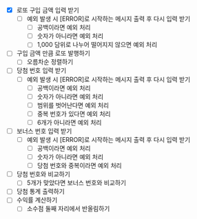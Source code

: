 - [x] 로또 구입 금액 입력 받기
  - [ ] 예외 발생 시 [ERROR]로 시작하는 메시지 출력 후 다시 입력 받기 
    - [ ] 공백이라면 예외 처리
    - [ ] 숫자가 아니라면 예외 처리
    - [ ] 1,000 담위로 나누어 떨어지지 않으면 예외 처리
- [ ] 구입 금액 만큼 로또 발행하기
  - [ ] 오름차순 정렬하기
- [ ] 당첨 번호 입력 받기
  - [ ] 예외 발생 시 [ERROR]로 시작하는 메시지 출력 후 다시 입력 받기
    - [ ] 공백이라면 예외 처리 
    - [ ] 숫자가 아니라면 예외 처리
    - [ ] 범위를 벗어난다면 예외 처리
    - [ ] 중복 번호가 있다면 예외 처리
    - [ ] 6개가 아니라면 예외 처리
- [ ] 보너스 번호 입력 받기
  - [ ] 예외 발생 시 [ERROR]로 시작하는 메시지 출력 후 다시 입력 받기
    - [ ] 공백이라면 예외 처리
    - [ ] 숫자가 아니라면 예외 처리
    - [ ] 당첨 번호와 중복이라면 예외 처리
- [ ] 당첨 번호와 비교하기
  - [ ] 5개가 맞았다면 보너스 번호와 비교하기
- [ ] 당첨 통계 출력하기
- [ ] 수익률 계산하기
  - [ ] 소수점 둘째 자리에서 반올림하기
